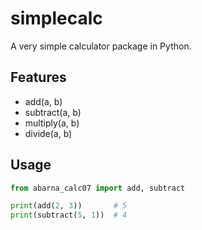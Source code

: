 # simplecalc

A very simple calculator package in Python.

## Features

- add(a, b)
- subtract(a, b)
- multiply(a, b)
- divide(a, b)

## Usage

```python
from abarna_calc07 import add, subtract

print(add(2, 3))       # 5
print(subtract(5, 1))  # 4
